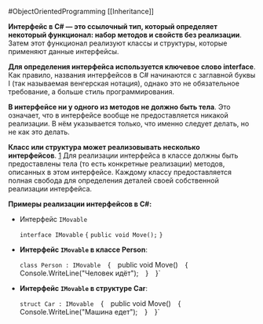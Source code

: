 #ObjectOrientedProgramming 
[[Inheritance]]

**Интерфейс в C# — это ссылочный тип, который определяет некоторый функционал: набор методов и свойств без реализации**. Затем этот функционал реализуют классы и структуры, которые применяют данные интерфейсы. 

**Для определения интерфейса используется ключевое слово interface**. Как правило, названия интерфейсов в C# начинаются с заглавной буквы I (так называемая венгерская нотация), однако это не обязательное требование, а больше стиль программирования. 

**В интерфейсе ни у одного из методов не должно быть тела**. Это означает, что в интерфейсе вообще не предоставляется никакой реализации. В нём указывается только, что именно следует делать, но не как это делать. 

**Класс или структура может реализовывать несколько интерфейсов**. [1](https://learn.microsoft.com/ru-ru/dotnet/csharp/fundamentals/types/interfaces) Для реализации интерфейса в классе должны быть предоставлены тела (то есть конкретные реализации) методов, описанных в этом интерфейсе. Каждому классу предоставляется полная свобода для определения деталей своей собственной реализации интерфейса. 

**Примеры реализации интерфейсов в C#:**

- Интерфейс `IMovable`
	
	`interface IMovable` 
	`{`
		`public void Move();`
	`}`
	
- **Интерфейс `IMovable` в классе Person**: 
    
    `class Person : IMovable 
    `{` 
	    `public void Move()` 
	    `{` 
		    `Console.WriteLine("Человек идёт");` 
	    `}` 
    `}`
    
- **Интерфейс `IMovable` в структуре Car**: 
    
    `struct Car : IMovable 
    `{` 
	    `public void Move()` 
	    `{`
		    `Console.WriteLine("Машина едет");` 
	    `}` 
	`}`